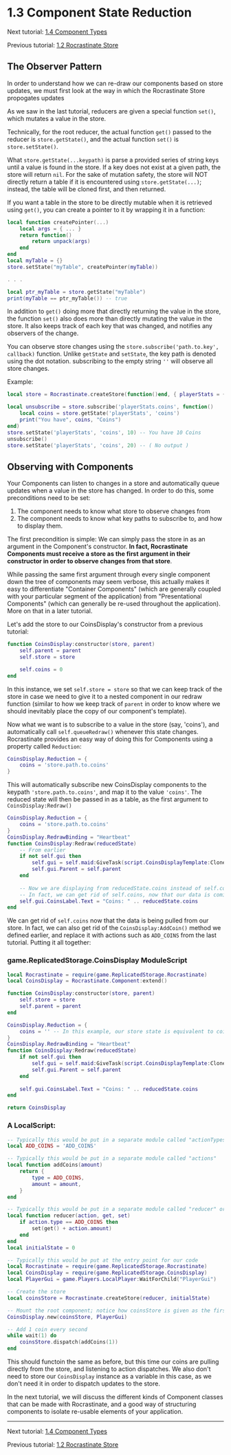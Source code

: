 # 1.3 Component State Reduction

Next tutorial: [1.4 Component Types](1-4-component-types.md)

Previous tutorial: [1.2 Rocrastinate Store](1-2-rocrastinate-store.md)

## The Observer Pattern

In order to understand how we can re-draw our components based on store updates, we must first look at the way in which the Rocrastinate Store propogates updates

As we saw in the last tutorial, reducers are given a special function `set()`, which mutates a value in the store.

Technically, for the root reducer, the actual function `get()` passed to the reducer is `store.getState()`, and the actual function `set()` is `store.setState()`.

What `store.getState(...keypath)` is parse a provided series of string keys until a value is found in the store. If a key does not exist at a given path, the store will return `nil`. For the sake of mutation safety, the store will NOT directly return a table if it is encountered using `store.getState(...)`; instead, the table will be cloned first, and then returned.

If you want a table in the store to be directly mutable when it is retrieved using `get()`, you can create a pointer to it by wrapping it in a function:

```lua
local function createPointer(...)
    local args = { ... }
    return function()
        return unpack(args)
    end
end
local myTable = {}
store.setState("myTable", createPointer(myTable))

. . .

local ptr_myTable = store.getState("myTable")
print(myTable == ptr_myTable()) -- true
```

In addition to `get()` doing more that directly returning the value in the store, the function `set()` also does more than directly mutating the value in the store. It also keeps track of each key that was changed, and notifies any observers of the change.

You can observe store changes using the `store.subscribe('path.to.key', callback)` function. Unlike `getState` and `setState`, the key path is denoted using the dot notation. subscribing to the empty string `''` will observe all store changes.

Example:
```lua
local store = Rocrastinate.createStore(function()end, { playerStats = { coins = 0 } })

local unsubscribe = store.subscribe('playerStats.coins', function()
    local coins = store.getState('playerStats', 'coins')
    print("You have", coins, "Coins")
end)
store.setState('playerStats', 'coins', 10) -- You have 10 Coins
unsubscribe()
store.setState('playerStats', 'coins', 20) -- ( No output )
```

## Observing with Components

Your Components can listen to changes in a store and automatically queue updates when a value in the store has changed. In order to do this, some preconditions need to be set:
1. The component needs to know what store to observe changes from
2. The component needs to know what key paths to subscribe to, and how to display them.

The first precondition is simple: We can simply pass the store in as an argument in the Component's constructor. **In fact, Rocrastinate Components must receive a store as the first argument in their constructor in order to observe changes from that store**.

While passing the same first argument through every single component down the tree of components may seem verbose, this actually makes it easy to differentiate "Container Components" (which are generally coupled with your particular segment of the application) from "Presentational Components" (which can generally be re-used throughout the application). More on that in a later tutorial.

Let's add the store to our CoinsDisplay's constructor from a previous tutorial:
```lua
function CoinsDisplay:constructor(store, parent)
    self.parent = parent
    self.store = store

    self.coins = 0
end
```
In this instance, we set `self.store = store` so that we can keep track of the store in case we need to give it to a nested component in our redraw function (similar to how we keep track of `parent` in order to know where we should inevitably place the copy of our component's template).

Now what we want is to subscribe to a value in the store (say, 'coins'), and automatically call `self.queueRedraw()` whenever this state changes. Rocrastinate provides an easy way of doing this for Components using a property called `Reduction`:

```lua
CoinsDisplay.Reduction = {
    coins = 'store.path.to.coins'
}
```
This will automatically subscribe new CoinsDisplay components to the keypath `'store.path.to.coins'`, and map it to the value `'coins'`. The reduced state will then be passed in as a table, as the first argument to `CoinsDisplay:Redraw()`

```lua
CoinsDisplay.Reduction = {
    coins = 'store.path.to.coins'
}
CoinsDisplay.RedrawBinding = "Heartbeat"
function CoinsDisplay:Redraw(reducedState)
    -- From earlier
    if not self.gui then
        self.gui = self.maid:GiveTask(script.CoinsDisplayTemplate:Clone())
        self.gui.Parent = self.parent
    end
    
    -- Now we are displaying from reducedState.coins instead of self.coins.
    -- In fact, we can get rid of self.coins, now that our data is coming from the store.
    self.gui.CoinsLabel.Text = "Coins: " .. reducedState.coins
end
```

We can get rid of `self.coins` now that the data is being pulled from our store. In fact, we can also get rid of the `CoinsDisplay:AddCoin()` method we defined earlier, and replace it with actions such as `ADD_COINS` from the last tutorial. Putting it all together:

### game.ReplicatedStorage.CoinsDisplay ModuleScript
```lua
local Rocrastinate = require(game.ReplicatedStorage.Rocrastinate)
local CoinsDisplay = Rocrastinate.Component:extend()

function CoinsDisplay:constructor(store, parent)
    self.store = store
    self.parent = parent
end

CoinsDisplay.Reduction = {
    coins = '' -- In this example, our store state is equivalent to coins
}
CoinsDisplay.RedrawBinding = "Heartbeat"
function CoinsDisplay:Redraw(reducedState)
    if not self.gui then
        self.gui = self.maid:GiveTask(script.CoinsDisplayTemplate:Clone())
        self.gui.Parent = self.parent
    end
    
    self.gui.CoinsLabel.Text = "Coins: " .. reducedState.coins
end

return CoinsDisplay
```
### A LocalScript:
```lua
-- Typically this would be put in a separate module called "actionTypes"
local ADD_COINS = 'ADD_COINS'

-- Typically this would be put in a separate module called "actions"
local function addCoins(amount) 
    return {
        type = ADD_COINS,
        amount = amount,
    }
end

-- Typically this would be put in a separate module called "reducer" or "rootReducer"
local function reducer(action, get, set)
    if action.type == ADD_COINS then
        set(get() + action.amount)
    end
end
local initialState = 0

-- Typically this would be put at the entry point for our code
local Rocrastinate = require(game.ReplicatedStorage.Rocrastinate)
local CoinsDisplay = require(game.ReplicatedStorage.CoinsDisplay)
local PlayerGui = game.Players.LocalPlayer:WaitForChild("PlayerGui")

-- Create the store
local coinsStore = Rocrastinate.createStore(reducer, initialState)

-- Mount the root component; notice how coinsStore is given as the first argument
CoinsDisplay.new(coinsStore, PlayerGui)

-- Add 1 coin every second
while wait(1) do
    coinsStore.dispatch(addCoins(1))
end
```

This should functoin the same as before, but this time our coins are pulling directly from the store, and listening to action dispatches. We also don't need to store our `CoinsDisplay` instance as a variable in this case, as we don't need it in order to dispatch updates to the store.

In the next tutorial, we will discuss the different kinds of Component classes that can be made with Rocrastinate, and a good way of structuring components to isolate re-usable elements of your application.

---

Next tutorial: [1.4 Component Types](1-4-component-types.md)

Previous tutorial: [1.2 Rocrastinate Store](1-2-rocrastinate-store.md)